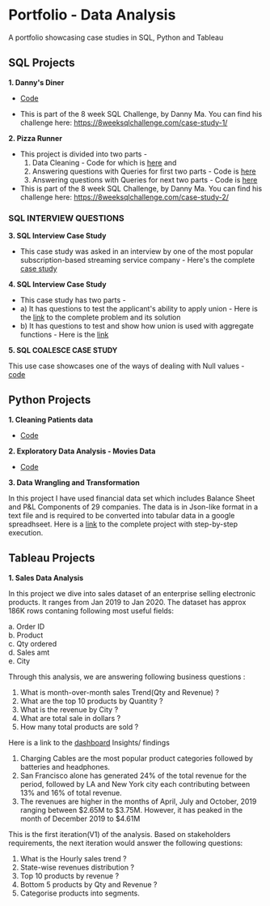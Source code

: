 # Portfolio - Data Analysis
A portfolio showcasing case studies in SQL, Python and Tableau

## SQL Projects

**1. Danny's Diner** 
* [Code](https://github.com/Mansi242401/Portfolio/blob/main/sql_queries_with_results1.md) <br>

* This is part of the 8 week SQL Challenge, by Danny Ma. You can find his challenge here: https://8weeksqlchallenge.com/case-study-1/

**2. Pizza Runner**
* This project is divided into two parts -<br>
  1. Data Cleaning - Code for which is [here](https://github.com/Mansi242401/Portfolio/blob/main/sql_queries_with_results2a.md) and <br>
  2. Answering questions with Queries for first two parts - Code is [here](https://github.com/Mansi242401/Portfolio/blob/main/sql_queries_with_results2b.md)
  3. Answering questions with Queries for next two parts - Code is [here](https://github.com/Mansi242401/Portfolio/blob/main/sql_queries_with_results2c.md)
* This is part of the 8 week SQL Challenge, by Danny Ma. You can find his challenge here: https://8weeksqlchallenge.com/case-study-2/


### SQL INTERVIEW QUESTIONS

**3. SQL Interview Case Study**
* This case study was asked in an interview by one of the most popular subscription-based streaming service company - Here's the complete [case study](https://github.com/Mansi242401/Portfolio/blob/main/sql_interview_case1.md)

**4. SQL Interview Case Study**
* This case study has two parts -
* a) It has questions to test the applicant's ability to apply union - Here is the [link](https://github.com/Mansi242401/Portfolio/blob/main/sql_interview_case2.md) to the complete problem and its solution
* b) It has questions to test and show how union is used with aggregate functions - Here is the [link](https://github.com/Mansi242401/Portfolio/blob/main/sql_interview_case_3.md)

**5. SQL COALESCE CASE STUDY**

This use case showcases one of the ways of dealing with Null values - [code](https://github.com/Mansi242401/Portfolio/blob/main/sql_intervieiw_case4.md)


## Python Projects

**1. Cleaning Patients data** 
* [Code](https://github.com/Mansi242401/Data_Wrangling/tree/main) <br>

**2. Exploratory Data Analysis - Movies Data**
* [Code](https://github.com/Mansi242401/EDA_movies) <br>

**3. Data Wrangling and Transformation** <br>

In this project I have used financial data set which includes Balance Sheet and P&L Components of 29 companies. The data is in Json-like format in a text file and is required to be converted into tabular data in a google spreadhseet. Here is a [link](https://github.com/Mansi242401/text_df_googlesheet/tree/main) to the complete project with step-by-step execution.

## Tableau Projects

**1. Sales Data Analysis** <br>

In this project we dive into sales dataset of an enterprise selling electronic products. It ranges from Jan 2019 to Jan 2020. The dataset has approx 186K rows contaning following most useful fields:

a. Order ID <br>
b. Product <br>
c. Qty ordered <br>
d. Sales amt <br>
e. City

Through this analysis, we are answering following business questions :
1. What is month-over-month sales Trend(Qty and Revenue) ?
2. What are the top 10 products by Quantity ?
3. What is the revenue by City ?
4. What are total sale in dollars ?
5. How many total products are sold ?

Here is a link to the [dashboard](https://public.tableau.com/app/profile/mansi.vermani7229/viz/SalesDataAnalysis_17005173571260/Dashboard1)
Insights/ findings
1. Charging Cables are the most popular product categories followed by batteries and headphones.
2. San Francisco alone has generated 24% of the total revenue for the period, followed by LA and New York city each contributing between 13% and 16% of total revenue.
3. The revenues are higher in the months of April, July and October, 2019 ranging between $2.65M to $3.75M. However, it has peaked in the month of December 2019 to $4.61M

This is the first iteration(V1) of the analysis. Based on stakeholders requirements, the next iteration would answer the following questions:
1. What is the Hourly sales trend ?
2. State-wise revenues distribution ?
3. Top 10 products by revenue ?
4. Bottom 5 products by Qty and Revenue ?
5. Categorise products into segments.

